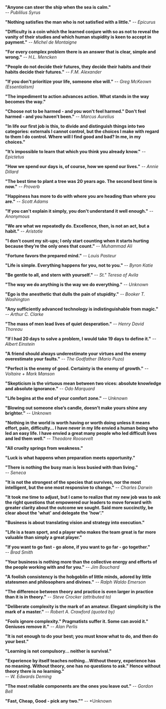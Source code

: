 **"Anyone can steer the ship when the sea is calm."**  
-- *Publilius Syrus*


**"Nothing satisfies the man who is not satisfied with a little."**
-- *Epicurus*


**"Difficulty is a coin which the learned conjure with so as not to reveal the vanity of their studies and which human stupidity is keen to accept in payment."**
-- *Michel de Montaigne*


**"For every complex problem there is an answer that is clear, simple and wrong."**
-- *H.L. Mencken*


**"People do not decide their futures, they decide their habits and their habits decide their futures."**
-- *F.M. Alexander*


**"If you don't prioritize your life, someone else will."**
-- *Greg McKeown (Essentialism)*


**"The impediment to action advances action. What stands in the way becomes the way."**


**"Choose not to be harmed - and you won't feel harmed." Don't feel harmed - and you haven't been."**
-- *Marcus Aurelius*


**"In life our first job is this, to divide and distinguish things into two categories: externals I cannot control, but the choices I make with regard to them I do control. Where will I find good and bad? In me, in my choices."**


**"It’s impossible to learn that which you think you already know."**
-- *Epictetus*


**"How we spend our days is, of course, how we spend our lives."**
-- *Annie Dillard*


**"The best time to plant a tree was 20 years ago. The second best time is now."**
-- *Proverb*


**"Happiness has more to do with where you are heading than where you are."**
-- *Scott Adams*


**"If you can't explain it simply, you don't understand it well enough."**
-- *Anonymous*


**"We are what we repeatedly do. Excellence, then, is not an act, but a habit."**
-- *Aristotle*


**"I don’t count my sit-ups; I only start counting when it starts hurting because they’re the only ones that count."**
-- *Muhammad Ali*


**"Fortune favors the prepared mind."**
-- *Louis Pasteur*


**"Life is simple. Everything happens for you, not to you."**
-- *Byron Katie*


**"Be gentle to all, and stern with yourself."**
-- *St." Teresa of Avila*


**"The way we do anything is the way we do everything."**
-- *Unknown*


**"Ego is the anesthetic that dulls the pain of stupidity."**
-- *Booker T. Washington*


**"Any sufficiently advanced technology is indistinguishable from magic."**
-- *Arthur C. Clarke*


**"The mass of men lead lives of quiet desperation."**
-- *Henry David Thoreau*


**"If I had 20 days to solve a problem, I would take 19 days to define it."**
-- *Albert Einstein*


**"A friend should always underestimate your virtues and the enemy overestimate your faults."**
-- *The Godfather (Mario Puzo)*


**"Perfect is the enemy of good. Certainty is the enemy of growth."**
-- *Voltaire + Mark Manson*


**"Skepticism is the virtuous mean between two vices: absolute knowledge and absolute ignorance."**
-- *Odo Marquard*


**"Life begins at the end of your comfort zone."**
-- *Unknown*


**"Blowing out someone else’s candle, doesn’t make yours shine any brighter."**
-- *Unknown*


**"Nothing in the world is worth having or worth doing unless it means effort, pain, difficulty… I have never in my life envied a human being who led an easy life. I have envied a great many people who led difficult lives and led them well."**
-- *Theodore Roosevelt*


**"All cruelty springs from weakness."**  

**"Luck is what happens when preparation meets opportunity."**  

**"There is nothing the busy man is less busied with than living."**  
-- *Seneca*


**"It is not the strongest of the species that survives, nor the most intelligent, but the one most responsive to change."**
-- *Charles Darwin*


**"It took me time to adjust, but I came to realize that my new job was to ask the right questions that empowered our leaders to move forward with greater clarity about the outcome we sought. Said more succinctly, be clear about the 'what' and delegate the 'how'."**  

**"Business is about translating vision and strategy into execution."**  

**"Life is a team sport, and a player who makes the team great is far more valuable than simply a great player."**  

**"If you want to go fast - go alone, if you want to go far - go together."**  
-- *Brad Smith*


**"Your business is nothing more than the collective energy and efforts of the people working with and for you."**
-- *Jim Bouchard*


**"A foolish consistency is the hobgoblin of little minds, adored by little statesmen and philosophers and divines."**
-- *Ralph Waldo Emerson*


**"The difference between theory and practice is even larger in practice than it is in theory."**
-- *Steve Crocker (attributed to)*


**"Deliberate complexity is the mark of an amateur. Elegant simplicity is the mark of a master."**
-- *Robert A. Crawford (quoted by)*


**"Fools ignore complexity." Pragmatists suffer it. Some can avoid it." Geniuses remove it."**
-- *Alan Perlis*


**"It is not enough to do your best; you must know what to do, and then do your best."**  

**"Learning is not compulsory... neither is survival."**  

**"Experience by itself teaches nothing…Without theory, experience has no meaning. Without theory, one has no questions to ask." Hence without theory there is no learning."**  
-- *W. Edwards Deming*


**"The most reliable components are the ones you leave out."**
-- *Gordon Bell*


**"Fast, Cheap, Good - pick any two.""** 
-- *Unknown
